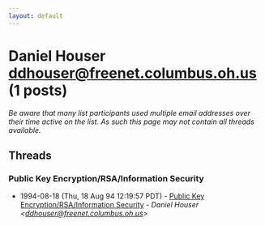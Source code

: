```yaml
---
layout: default
---
```


# Daniel Houser <ddhouser@freenet.columbus.oh.us> (1 posts)

_Be aware that many list participants used multiple email addresses over their time active on the list. As such this page may not contain all threads available._

## Threads

### Public Key Encryption/RSA/Information Security
+ 1994-08-18 (Thu, 18 Aug 94 12:19:57 PDT) - [Public Key Encryption/RSA/Information Security](/archive/1994/08/8ef90ea3a6d3a7775351375194b9d078242f768474097f377d43817286bc0a4b) - _Daniel Houser \<ddhouser@freenet.columbus.oh.us\>_

